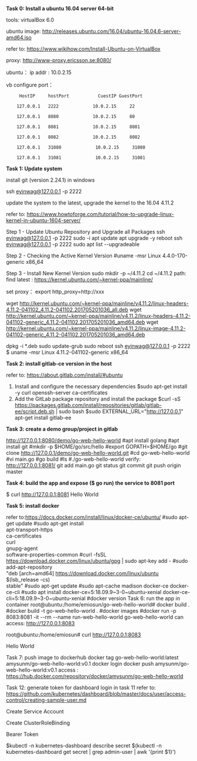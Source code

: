 **Task 0: Install a ubuntu 16.04 server 64-bit**

tools:  virtualBox 6.0

ubuntu image: http://releases.ubuntu.com/16.04/ubuntu-16.04.6-server-amd64.iso

refer to: https://www.wikihow.com/Install-Ubuntu-on-VirtualBox

proxy: http://www-proxy.ericsson.se:8080/

ubuntu： ip addr : 10.0.2.15

vb configure port：

         HostIP     hostPort           CuestIP GuestPort
         
        127.0.0.1   2222             10.0.2.15     22
        
        127.0.0.1   8080             10.0.2.15     80
        
        127.0.0.1   8081             10.0.2.15     8081
        
        127.0.0.1   8082             10.0.2.15     8082
        
        127.0.0.1   31080             10.0.2.15     31080
        
        127.0.0.1   31081             10.0.2.15     31081
        
**Task 1: Update system**

install git (version 2.24.1) in windows 

ssh eyinwag@127.0.0.1 -p 2222

update the system to the latest, upgrade the kernel to the 16.04  4.11.2

refer to: https://www.howtoforge.com/tutorial/how-to-upgrade-linux-kernel-in-ubuntu-1604-server/

Step 1 - Update Ubuntu Repository and Upgrade all Packages
ssh eyinwag@127.0.0.1 -p 2222
sudo -i
apt update
apt upgrade -y
reboot
ssh eyinwag@127.0.0.1 -p 2222
sudo apt list --upgradeable

Step 2 - Checking the Active Kernel Version
#uname -msr
Linux 4.4.0-170-generic x86_64

Step 3 - Install New Kernel Version
sudo mkdir -p ~/4.11.2
cd ~/4.11.2
path: find latest : https://kernel.ubuntu.com/~kernel-ppa/mainline/

set proxy：
export http_proxy=http://xxx

wget http://kernel.ubuntu.com/~kernel-ppa/mainline/v4.11.2/linux-headers-4.11.2-041102_4.11.2-041102.201705201036_all.deb
wget http://kernel.ubuntu.com/~kernel-ppa/mainline/v4.11.2/linux-headers-4.11.2-041102-generic_4.11.2-041102.201705201036_amd64.deb
wget http://kernel.ubuntu.com/~kernel-ppa/mainline/v4.11.2/linux-image-4.11.2-041102-generic_4.11.2-041102.201705201036_amd64.deb

dpkg -i *.deb
sudo update-grub
sudo reboot
ssh eyinwag@127.0.0.1 -p 2222
$ uname -msr
Linux 4.11.2-041102-generic x86_64

**Task 2: install gitlab-ce version in the host**

refer to: https://about.gitlab.com/install/#ubuntu
1. Install and configure the necessary dependencies
$sudo apt-get install -y curl openssh-server ca-certificates
2. Add the GitLab package repository and install the package
$curl -sS https://packages.gitlab.com/install/repositories/gitlab/gitlab-ee/script.deb.sh | sudo bash
$sudo EXTERNAL_URL="http://127.0.0.1" apt-get install gitlab-ee

**Task 3: create a demo group/project in gitlab**

http://127.0.0.1:8080/demo/go-web-hello-world
#apt install golang
#apt install git
#mkdir -p $HOME/go/src/hello
#export GOPATH=$HOME/go
#git clone  http://127.0.0.1/demo/go-web-hello-world.git
#cd go-web-hello-world
#vi main.go 
#go build
#ls
#./go-web-hello-world
verify: http://127.0.0.1:8081/
git add main.go
git status
git commit
git push origin master

**Task 4: build the app and expose ($ go run) the service to 8081 port**

$ curl http://127.0.0.1:8081
Hello World

**Task 5: install docker**

refer to:https://docs.docker.com/install/linux/docker-ce/ubuntu/
#sudo apt-get update
#sudo apt-get install \
    apt-transport-https \
    ca-certificates \
    curl \
    gnupg-agent \
    software-properties-common
#curl -fsSL https://download.docker.com/linux/ubuntu/gpg | sudo apt-key add -
#sudo add-apt-repository \
   "deb [arch=amd64] https://download.docker.com/linux/ubuntu \
   $(lsb_release -cs) \
   stable"
#sudo apt-get update
#sudo apt-cache madison docker-ce docker-ce-cli
#sudo apt install docker-ce=5:18.09.9~3-0~ubuntu-xenial docker-ce-cli=5:18.09.9~3-0~ubuntu-xenial
#docker version
Task 6: run the app in container
root@ubuntu:/home/emiosun/go-web-hello-world# docker build .
#docker build -t go-web-hello-world .
#docker images
#docker run -p 8083:8081 -it --rm --name run-web-hello-world go-web-hello-world
can access: http://127.0.0.1:8083

root@ubuntu:/home/emiosun# curl http://127.0.0.1:8083

Hello World

Task 7: push image to dockerhub
docker tag go-web-hello-world:latest amysunm/go-web-hello-world:v0.1
docker login
docker push amysunm/go-web-hello-world:v0.1
access : https://hub.docker.com/repository/docker/amysunm/go-web-hello-world

Task 12: generate token for dashboard login in task 11
refer to: https://github.com/kubernetes/dashboard/blob/master/docs/user/access-control/creating-sample-user.md

Create Service Account

Create ClusterRoleBinding

Bearer Token

$kubectl -n kubernetes-dashboard describe secret $(kubectl -n kubernetes-dashboard get secret | grep admin-user | awk '{print $1}')

